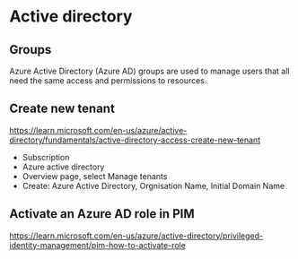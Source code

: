 # Active directory

## Groups
Azure Active Directory (Azure AD) groups are used to manage users that all need the same access and permissions to resources.

## Create new tenant
https://learn.microsoft.com/en-us/azure/active-directory/fundamentals/active-directory-access-create-new-tenant
- Subscription
- Azure active directory
- Overview page, select Manage tenants
- Create: Azure Active Directory, Orgnisation Name, Initial Domain Name

## Activate an Azure AD role in PIM
https://learn.microsoft.com/en-us/azure/active-directory/privileged-identity-management/pim-how-to-activate-role

